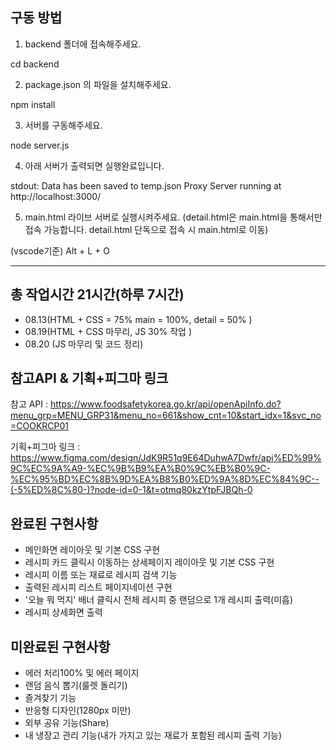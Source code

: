 ## 구동 방법

1. backend 폴더에 접속해주세요.

cd backend

2. package.json 의 파일을 설치해주세요.

npm install

3. 서버를 구동해주세요.

node server.js

4. 아래 서버가 출력되면 실행완료입니다.

stdout: Data has been saved to temp.json
Proxy Server running at http://localhost:3000/

5. main.html 라이브 서버로 실행시켜주세요.
   (detail.html은 main.html을 통해서만 접속 가능합니다.
   detail.html 단독으로 접속 시 main.html로 이동)

(vscode기준) Alt + L + O

---

## 총 작업시간 21시간(하루 7시간)

- 08.13(HTML + CSS = 75% main = 100%, detail = 50% )
- 08.19(HTML + CSS 마무리, JS 30% 작업 )
- 08.20 (JS 마무리 및 코드 정리)

## 참고API & 기획+피그마 링크

참고 API :
https://www.foodsafetykorea.go.kr/api/openApiInfo.do?menu_grp=MENU_GRP31&menu_no=661&show_cnt=10&start_idx=1&svc_no=COOKRCP01

기획+피그마 링크 :
https://www.figma.com/design/JdK9R51q9E64DuhwA7Dwfr/api%ED%99%9C%EC%9A%A9-%EC%9B%B9%EA%B0%9C%EB%B0%9C-%EC%95%BD%EC%8B%9D%EA%B8%B0%ED%9A%8D%EC%84%9C--(-5%ED%8C%80-)?node-id=0-1&t=otmq80kzYtpFJBQh-0

## 완료된 구현사항

- 메인화면 레이아웃 및 기본 CSS 구현
- 레시피 카드 클릭시 이동하는 상세페이지 레이아웃 및 기본 CSS 구현
- 레시피 이름 또는 재료로 레시피 검색 기능
- 출력된 레시피 리스트 페이지네이션 구현
- '오늘 뭐 먹지' 배너 클릭시 전체 레시피 중 랜덤으로 1개 레시피 출력(미흡)
- 레시피 상세화면 출력

## 미완료된 구현사항

- 에러 처리100% 및 에러 페이지
- 랜덤 음식 뽑기(룰렛 돌리기)
- 즐겨찾기 기능
- 반응형 디자인(1280px 미만)
- 외부 공유 기능(Share)
- 내 냉장고 관리 기능(내가 가지고 있는 재료가 포함된 레시피 출력 기능)
